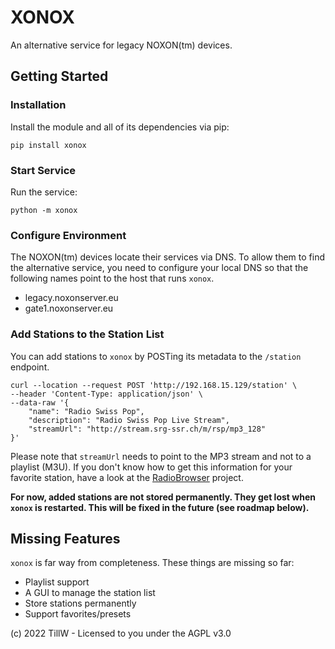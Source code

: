 # XONOX
An alternative service for legacy NOXON(tm) devices.

## Getting Started
### Installation
Install the module and all of its dependencies via pip:
```
pip install xonox
```

### Start Service
Run the service:
```
python -m xonox
```

### Configure Environment
The NOXON(tm) devices locate their services via DNS. To allow them to find the alternative service, you need to configure your local DNS so that the following names point to the host that runs `xonox`.
- legacy.noxonserver.eu
- gate1.noxonserver.eu

### Add Stations to the Station List
You can add stations to `xonox` by POSTing its metadata to the `/station` endpoint.
```
curl --location --request POST 'http://192.168.15.129/station' \
--header 'Content-Type: application/json' \
--data-raw '{
    "name": "Radio Swiss Pop",
    "description": "Radio Swiss Pop Live Stream",
    "streamUrl": "http://stream.srg-ssr.ch/m/rsp/mp3_128"
}'
```
Please note that `streamUrl` needs to point to the MP3 stream and not to a playlist (M3U). If you don't know how to get this information for your favorite station, have a look at the [RadioBrowser](https://www.radio-browser.info/) project.

__For now, added stations are not stored permanently. They get lost when `xonox` is restarted. This will be fixed in the future (see roadmap below).__

## Missing Features
`xonox` is far way from completeness. These things are missing so far:
- Playlist support
- A GUI to manage the station list
- Store stations permanently
- Support favorites/presets


(c) 2022 TillW - Licensed to you under the AGPL v3.0